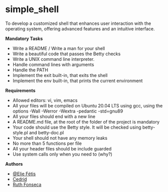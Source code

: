 # simple_shell
To develop a customized shell that enhances user interaction with the operating system, offering advanced features and an intuitive interface.

**Mandatory Tasks**
* Write a README / Write a man for your shell
* Write a beautiful code that passes the Betty checks
* Write a UNIX command line interpreter.
* Handle command lines with arguments
* Handle the PATH
* Implement the exit built-in, that exits the shell
* Implement the env built-in, that prints the current environment

**Requirements**
* Allowed editors: vi, vim, emacs
* All your files will be compiled on Ubuntu 20.04 LTS using gcc, using the options -Wall -Werror -Wextra -pedantic -std=gnu89
* All your files should end with a new line
* A README.md file, at the root of the folder of the project is mandatory
* Your code should use the Betty style. It will be checked using betty-style.pl and betty-doc.pl
* Your shell should not have any memory leaks
* No more than 5 functions per file
* All your header files should be include guarded
* Use system calls only when you need to (why?)

**Authors**
- [@Elie Fétis](https://github.com/JustGodWork)
- [Cedrid](https://github.com/CedricKizLeader)
- [Ruth Fonseca](https://github.com/ruthfonsecass)


